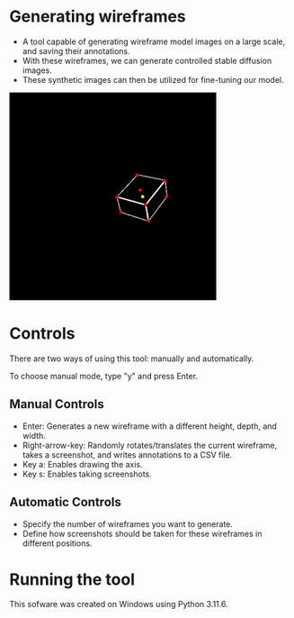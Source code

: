 # Generating wireframes
- A tool capable of generating wireframe model images on a large scale, and saving their annotations. 
- With these wireframes, we can generate controlled stable diffusion images.
- These synthetic images can then be utilized for fine-tuning our model.

<p align="left" width="100%">
<img src="example.JPG">
</p>

# Controls

There are two ways of using this tool: manually and automatically.

To choose manual mode, type "y" and press Enter.

## Manual Controls

- Enter: Generates a new wireframe with a different height, depth, and width.
- Right-arrow-key: Randomly rotates/translates the current wireframe, takes a screenshot, and writes annotations to a CSV file.
- Key a: Enables drawing the axis.
- Key s: Enables taking screenshots.

## Automatic Controls

- Specify the number of wireframes you want to generate.
- Define how screenshots should be taken for these wireframes in different positions.

# Running the tool

This sofware was created on Windows using Python 3.11.6.
